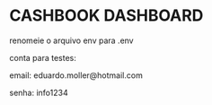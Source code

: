 # CASHBOOK DASHBOARD

<p>renomeie o arquivo env para .env</p>
<p>conta para testes:</p>
<p>email: eduardo.moller@hotmail.com</p>
<p>senha: info1234</p>

